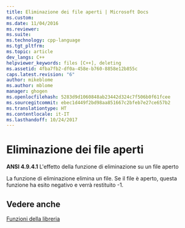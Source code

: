 ```yaml
---
title: Eliminazione dei file aperti | Microsoft Docs
ms.custom: 
ms.date: 11/04/2016
ms.reviewer: 
ms.suite: 
ms.technology: cpp-language
ms.tgt_pltfrm: 
ms.topic: article
dev_langs: C++
helpviewer_keywords: files [C++], deleting
ms.assetid: 4fba7fb2-df0a-458e-b760-8858e12b855c
caps.latest.revision: "6"
author: mikeblome
ms.author: mblome
manager: ghogen
ms.openlocfilehash: 5283d9d1060848ab23442d324c7f506b0f61fcee
ms.sourcegitcommit: ebec1d449f2bd98aa851667c2bfeb7e27ce657b2
ms.translationtype: HT
ms.contentlocale: it-IT
ms.lasthandoff: 10/24/2017
---
```

# <a name="deleting-open-files"></a>Eliminazione dei file aperti
**ANSI 4.9.4.1** L'effetto della funzione di eliminazione su un file aperto  
  
 La funzione di eliminazione elimina un file. Se il file è aperto, questa funzione ha esito negativo e verrà restituito -1.  
  
## <a name="see-also"></a>Vedere anche  
 [Funzioni della libreria](../c-language/library-functions.md)